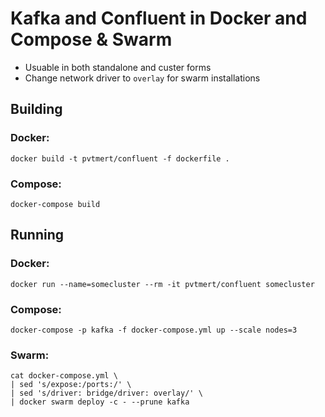 
# Kafka and Confluent in Docker and Compose & Swarm

- Usuable in both standalone and custer forms
- Change network driver to `overlay` for swarm installations

## Building

### Docker:

```
docker build -t pvtmert/confluent -f dockerfile .
```

### Compose:

```
docker-compose build
```

## Running

### Docker:

```
docker run --name=somecluster --rm -it pvtmert/confluent somecluster
```

### Compose:

```
docker-compose -p kafka -f docker-compose.yml up --scale nodes=3
```

### Swarm:

```
cat docker-compose.yml \
| sed 's/expose:/ports:/' \
| sed 's/driver: bridge/driver: overlay/' \
| docker swarm deploy -c - --prune kafka
```

